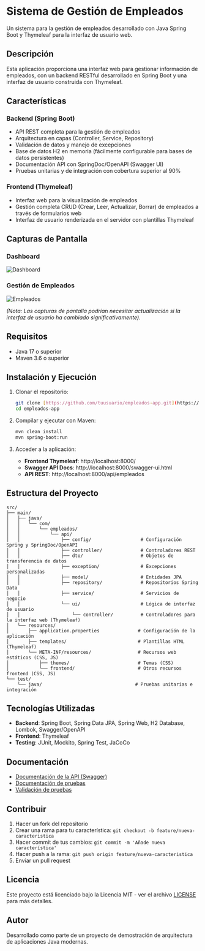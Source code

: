# Sistema de Gestión de Empleados

Un sistema para la gestión de empleados desarrollado con Java Spring Boot y Thymeleaf para la interfaz de usuario web.

## Descripción

Esta aplicación proporciona una interfaz web para gestionar información de empleados, con un backend RESTful desarrollado en Spring Boot y una interfaz de usuario construida con Thymeleaf.

## Características

### Backend (Spring Boot)

- API REST completa para la gestión de empleados
- Arquitectura en capas (Controller, Service, Repository)
- Validación de datos y manejo de excepciones
- Base de datos H2 en memoria (fácilmente configurable para bases de datos persistentes)
- Documentación API con SpringDoc/OpenAPI (Swagger UI)
- Pruebas unitarias y de integración con cobertura superior al 90%

### Frontend (Thymeleaf)

- Interfaz web para la visualización de empleados
- Gestión completa CRUD (Crear, Leer, Actualizar, Borrar) de empleados a través de formularios web
- Interfaz de usuario renderizada en el servidor con plantillas Thymeleaf

## Capturas de Pantalla

### Dashboard
![Dashboard](screenshot-dashboard.png)

### Gestión de Empleados
![Empleados](screenshot-empleados.png)

*(Nota: Las capturas de pantalla podrían necesitar actualización si la interfaz de usuario ha cambiado significativamente).*

## Requisitos

- Java 17 o superior
- Maven 3.6 o superior

## Instalación y Ejecución

1. Clonar el repositorio:
   ```bash
   git clone [https://github.com/tuusuario/empleados-app.git](https://github.com/tuusuario/empleados-app.git)
   cd empleados-app

2. Compilar y ejecutar con Maven:
   ```bash
   mvn clean install
   mvn spring-boot:run
   ```

3. Acceder a la aplicación:
   - **Frontend Thymeleaf**: http://localhost:8000/
   - **Swagger API Docs**: http://localhost:8000/swagger-ui.html
   - **API REST**: http://localhost:8000/api/empleados

## Estructura del Proyecto

```
src/
├── main/
│   ├── java/
│   │   └── com/
│   │       └── empleados/
│   │           └── api/
│   │               ├── config/                  # Configuración Spring y SpringDoc/OpenAPI
│   │               ├── controller/              # Controladores REST
│   │               ├── dto/                     # Objetos de transferencia de datos
│   │               ├── exception/               # Excepciones personalizadas
│   │               ├── model/                   # Entidades JPA
│   │               ├── repository/              # Repositorios Spring Data
│   │               ├── service/                 # Servicios de negocio
│   │               └── ui/                      # Lógica de interfaz de usuario
│   │                   └── controller/          # Controladores para la interfaz web (Thymeleaf)
│   └── resources/
│       ├── application.properties              # Configuración de la aplicación
│       ├── templates/                          # Plantillas HTML (Thymeleaf)
│       └── META-INF/resources/                 # Recursos web estáticos (CSS, JS)
│           ├── themes/                         # Temas (CSS)
│           └── frontend/                       # Otros recursos frontend (CSS, JS)
└── test/
    └── java/                                  # Pruebas unitarias e integración
```

## Tecnologías Utilizadas

- **Backend**: Spring Boot, Spring Data JPA, Spring Web, H2 Database, Lombok, Swagger/OpenAPI
- **Frontend**: Thymeleaf
- **Testing**: JUnit, Mockito, Spring Test, JaCoCo

## Documentación

- [Documentación de la API (Swagger)](http://localhost:8000/swagger-ui.html)
- [Documentación de pruebas](TESTING.md)
- [Validación de pruebas](TEST_VALIDATION.md)

## Contribuir

1. Hacer un fork del repositorio
2. Crear una rama para tu característica: `git checkout -b feature/nueva-caracteristica`
3. Hacer commit de tus cambios: `git commit -m 'Añade nueva característica'`
4. Hacer push a la rama: `git push origin feature/nueva-caracteristica`
5. Enviar un pull request

## Licencia

Este proyecto está licenciado bajo la Licencia MIT - ver el archivo [LICENSE](LICENSE) para más detalles.

## Autor

Desarrollado como parte de un proyecto de demostración de arquitectura de aplicaciones Java modernas.